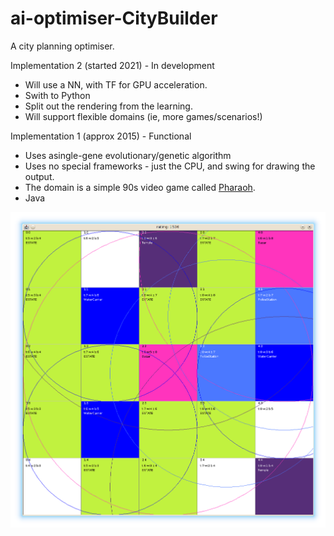 ai-optimiser-CityBuilder
=======

A city planning optimiser.

Implementation 2 (started 2021) - In development

* Will use a NN, with TF for GPU acceleration. 
* Swith to Python
* Split out the rendering from the learning.
* Will support flexible domains (ie, more games/scenarios!)

Implementation 1 (approx 2015) - Functional

* Uses asingle-gene evolutionary/genetic algorithm 
* Uses no special frameworks - just the CPU, and swing for drawing the output.
* The domain is a simple 90s video game called [Pharaoh](https://en.wikipedia.org/wiki/Pharaoh_(video_game)).
* Java

![Pharaoh Layout](doc/pharaohLayout1.png "Pharaoh Layout")

